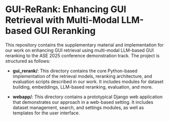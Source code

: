 # GUI-ReRank: Enhancing GUI Retrieval with Multi-Modal LLM-based GUI Reranking

This repository contains the supplementary material and implementation for our work on enhancing GUI retrieval using multi-modal LLM-based GUI reranking to the ASE 2025 conference demonstration track. The project is structured as follows:

- **gui_rerank/**: This directory contains the core Python-based implementation of the retrieval models, reranking architecture, and evaluation scripts described in our work. It includes modules for dataset building, embeddings, LLM-based reranking, evaluation, and more.

- **webapp/**: This directory contains a prototypical Django web application that demonstrates our approach in a web-based setting. It includes dataset management, search, and settings modules, as well as templates for the user interface.

